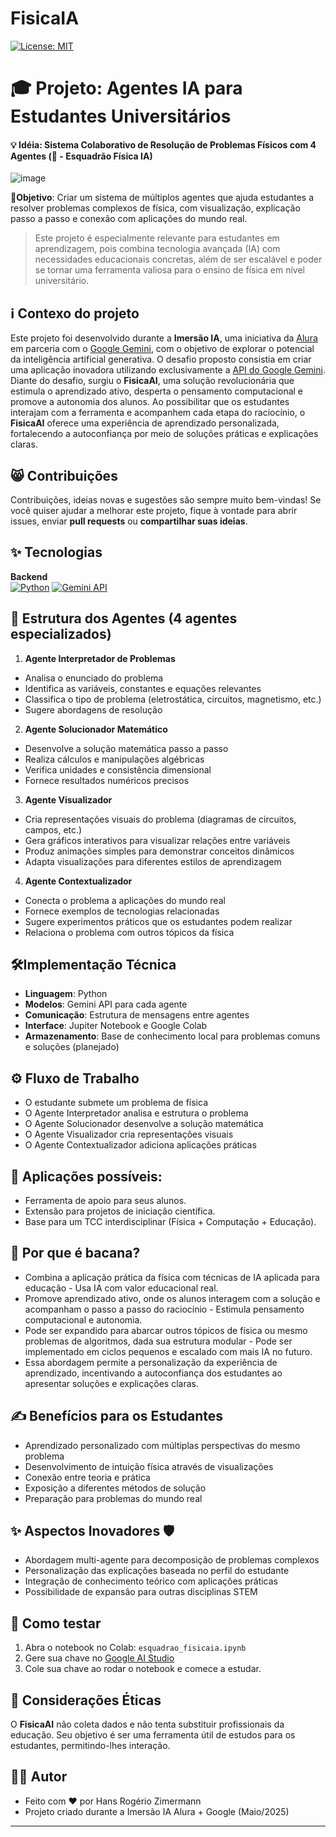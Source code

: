# FisicaIA
[![License: MIT](https://img.shields.io/badge/License-MIT-yellow.svg)](https://opensource.org/licenses/MIT)

# 🎓 Projeto: Agentes IA para Estudantes Universitários 
#### 💡 Idéia: Sistema Colaborativo de Resolução de Problemas Físicos com 4 Agentes (🤖 - Esquadrão Física IA)
![image](https://github.com/user-attachments/assets/8215279b-d1be-40d6-b5aa-ea123739cab1)

**🎯Objetivo**: Criar um sistema de múltiplos agentes que ajuda estudantes a resolver problemas complexos de física, com visualização, explicação passo a passo e conexão com aplicações do mundo real.

>Este projeto é especialmente relevante para estudantes em aprendizagem, pois combina tecnologia avançada (IA) com necessidades educacionais concretas, além de ser escalável e poder se tornar uma ferramenta valiosa para o ensino de física em nível universitário.

## ℹ️ Contexo do projeto
Este projeto foi desenvolvido durante a **Imersão IA**, uma iniciativa da [Alura](https://www.alura.com.br/) em parceria com o [Google Gemini](https://gemini.google.com/app), com o objetivo de explorar o potencial da inteligência artificial generativa. O desafio proposto consistia em criar uma aplicação inovadora utilizando exclusivamente a [API do Google Gemini](https://ai.google.dev/gemini-api/docs?hl=pt-br). Diante do desafio, surgiu o **FisicaAI**, uma solução revolucionária que estimula o aprendizado ativo, desperta o pensamento computacional e promove a autonomia dos alunos. Ao possibilitar que os estudantes interajam com a ferramenta e acompanhem cada etapa do raciocínio, o **FisicaAI** oferece uma experiência de aprendizado personalizada, fortalecendo a autoconfiança por meio de soluções práticas e explicações claras.

## 😸 Contribuições
 Contribuições, ideias novas e sugestões são sempre muito bem-vindas! Se você quiser ajudar a melhorar este projeto, fique à vontade para abrir issues, enviar **pull requests** ou **compartilhar suas ideias**.

## ✨ Tecnologias

**Backend**  
[![Python](https://img.shields.io/badge/Python-3.9+-3776AB.svg?logo=python)](https://www.python.org/)
[![Gemini API](https://img.shields.io/badge/Gemini_API-1.0-4285F4.svg?logo=google)](https://ai.google.dev/)

## 🧠 Estrutura dos Agentes (4 agentes especializados)

1. **Agente Interpretador de Problemas**
  * Analisa o enunciado do problema
  * Identifica as variáveis, constantes e equações relevantes
  * Classifica o tipo de problema (eletrostática, circuitos, magnetismo, etc.)
  * Sugere abordagens de resolução

2. **Agente Solucionador Matemático**
  * Desenvolve a solução matemática passo a passo
  * Realiza cálculos e manipulações algébricas
  * Verifica unidades e consistência dimensional
  * Fornece resultados numéricos precisos

3. **Agente Visualizador**
  * Cria representações visuais do problema (diagramas de circuitos, campos, etc.)
  * Gera gráficos interativos para visualizar relações entre variáveis
  * Produz animações simples para demonstrar conceitos dinâmicos
  * Adapta visualizações para diferentes estilos de aprendizagem

4. **Agente Contextualizador**
  * Conecta o problema a aplicações do mundo real
  * Fornece exemplos de tecnologias relacionadas
  * Sugere experimentos práticos que os estudantes podem realizar
  * Relaciona o problema com outros tópicos da física

## 🛠️Implementação Técnica
* **Linguagem**: Python
* **Modelos**: Gemini API para cada agente
* **Comunicação**: Estrutura de mensagens entre agentes
* **Interface**: Jupiter Notebook e Google Colab
* **Armazenamento**: Base de conhecimento local para problemas comuns e soluções (planejado)

## ⚙️ Fluxo de Trabalho
* O estudante submete um problema de física
* O Agente Interpretador analisa e estrutura o problema
* O Agente Solucionador desenvolve a solução matemática
* O Agente Visualizador cria representações visuais
* O Agente Contextualizador adiciona aplicações práticas

## 📌 Aplicações possíveis:
  * Ferramenta de apoio para seus alunos.
  * Extensão para projetos de iniciação científica.
  * Base para um TCC interdisciplinar (Física + Computação + Educação).

## 🚀 Por que é bacana?
* Combina a aplicação prática da física com técnicas de IA aplicada para educação - Usa IA com valor educacional real.
* Promove aprendizado ativo, onde os alunos interagem com a solução e acompanham o passo a passo do raciocínio - Estimula pensamento computacional e autonomia.
* Pode ser expandido para abarcar outros tópicos de física ou mesmo problemas de algoritmos, dada sua estrutura modular - Pode ser implementado em ciclos pequenos e escalado com mais IA no futuro.
* Essa abordagem permite a personalização da experiência de aprendizado, incentivando a autoconfiança dos estudantes ao apresentar soluções e explicações claras.

## ✍️ Benefícios para os Estudantes
  * Aprendizado personalizado com múltiplas perspectivas do mesmo problema
  * Desenvolvimento de intuição física através de visualizações
  * Conexão entre teoria e prática
  * Exposição a diferentes métodos de solução
  * Preparação para problemas do mundo real

## ✨ Aspectos Inovadores 🛡️
* Abordagem multi-agente para decomposição de problemas complexos
* Personalização das explicações baseada no perfil do estudante
* Integração de conhecimento teórico com aplicações práticas
* Possibilidade de expansão para outras disciplinas STEM

## 🚀 Como testar
 1. Abra o notebook no Colab:
`esquadrao_fisicaia.ipynb`
 2. Gere sua chave no [Google AI Studio](https://aistudio.google.com/app/apikey)
 3. Cole sua chave ao rodar o notebook e comece a estudar.

## 📄 Considerações Éticas
O **FisicaAI** não coleta dados e não tenta substituir profissionais da educação. Seu objetivo é ser uma ferramenta útil de estudos para os estudantes, permitindo-lhes interação.

## 👨‍💻 Autor
  * Feito com ❤️ por Hans Rogério Zimermann
  * Projeto criado durante a Imersão IA Alura + Google (Maio/2025)

---
